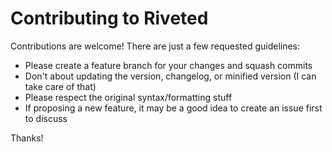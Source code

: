 # Contributing to Riveted

Contributions are welcome! There are just a few requested guidelines:

* Please create a feature branch for your changes and squash commits
* Don't about updating the version, changelog, or minified version (I can take care of that)
* Please respect the original syntax/formatting stuff
* If proposing a new feature, it may be a good idea to create an issue first to discuss

Thanks!
